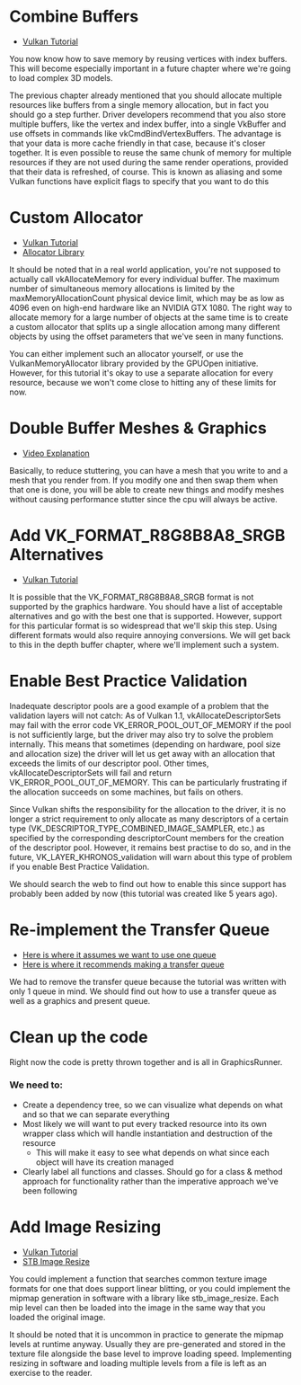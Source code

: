 ﻿# Combine Buffers

* [Vulkan Tutorial](https://vulkan-tutorial.com/en/Vertex_buffers/Index_buffer)

You now know how to save memory by reusing vertices with index
buffers. This will become especially important in a future
chapter where we're going to load complex 3D models.

The previous chapter already mentioned that you should allocate
multiple resources like buffers from a single memory allocation,
but in fact you should go a step further. Driver developers
recommend that you also store multiple buffers, like the vertex
and index buffer, into a single VkBuffer and use offsets in
commands like vkCmdBindVertexBuffers. The advantage is that your
data is more cache friendly in that case, because it's closer
together. It is even possible to reuse the same chunk of memory
for multiple resources if they are not used during the same
render operations, provided that their data is refreshed,
of course. This is known as aliasing and some Vulkan functions
have explicit flags to specify that you want to do this

# Custom Allocator

* [Vulkan Tutorial](https://vulkan-tutorial.com/en/Vertex_buffers/Staging_buffer)
* [Allocator Library](https://github.com/GPUOpen-LibrariesAndSDKs/VulkanMemoryAllocator)

It should be noted that in a real world application, you're not
supposed to actually call vkAllocateMemory for every individual
buffer. The maximum number of simultaneous memory allocations is
limited by the maxMemoryAllocationCount physical device limit,
which may be as low as 4096 even on high-end hardware like an
NVIDIA GTX 1080. The right way to allocate memory for a large
number of objects at the same time is to create a custom allocator
that splits up a single allocation among many different objects by
using the offset parameters that we've seen in many functions.

You can either implement such an allocator yourself, or use the
VulkanMemoryAllocator library provided by the GPUOpen initiative.
However, for this tutorial it's okay to use a separate allocation
for every resource, because we won't come close to hitting any of
these limits for now.

# Double Buffer Meshes & Graphics

* [Video Explanation](https://www.youtube.com/watch?v=YNFaOnhaaso)

Basically, to reduce stuttering, you can have a mesh that you write to 
and a mesh that you render from. If you modify one and then swap them 
when that one is done, you will be able to create new things and modify
meshes without causing performance stutter since the cpu will always be
active.

# Add VK_FORMAT_R8G8B8A8_SRGB Alternatives

* [Vulkan Tutorial](https://vulkan-tutorial.com/en/Texture_mapping/Images)

It is possible that the VK_FORMAT_R8G8B8A8_SRGB format is not supported 
by the graphics hardware. You should have a list of acceptable 
alternatives and go with the best one that is supported. However, 
support for this particular format is so widespread that we'll skip this 
step. Using different formats would also require annoying conversions. 
We will get back to this in the depth buffer chapter, where we'll 
implement such a system.

# Enable Best Practice Validation

Inadequate descriptor pools are a good example of a problem that the 
validation layers will not catch: As of Vulkan 1.1, 
vkAllocateDescriptorSets may fail with the error code 
VK_ERROR_POOL_OUT_OF_MEMORY if the pool is not sufficiently large, but 
the driver may also try to solve the problem internally. This means that 
sometimes (depending on hardware, pool size and allocation size) the 
driver will let us get away with an allocation that exceeds the limits 
of our descriptor pool. Other times, vkAllocateDescriptorSets will fail 
and return VK_ERROR_POOL_OUT_OF_MEMORY. This can be particularly 
frustrating if the allocation succeeds on some machines, but fails on 
others.

Since Vulkan shifts the responsibility for the allocation to the driver, 
it is no longer a strict requirement to only allocate as many 
descriptors of a certain type 
(VK_DESCRIPTOR_TYPE_COMBINED_IMAGE_SAMPLER, etc.) as specified by the 
corresponding descriptorCount members for the creation of the descriptor 
pool. However, it remains best practise to do so, and in the future, 
VK_LAYER_KHRONOS_validation will warn about this type of problem if you 
enable Best Practice Validation.

We should search the web to find out how to enable this since support 
has probably been added by now (this tutorial was created like 5 years
ago).

# Re-implement the Transfer Queue

* [Here is where it assumes we want to use one queue](https://vulkan-tutorial.com/Texture_mapping/Images)
* [Here is where it recommends making a transfer queue](https://vulkan-tutorial.com/Vertex_buffers/Staging_buffer)

We had to remove the transfer queue because the tutorial was written 
with only 1 queue in mind. We should find out how to use a transfer 
queue as well as a graphics and present queue.

# Clean up the code

Right now the code is pretty thrown together and is all in 
GraphicsRunner.

### We need to:

* Create a dependency tree, so we can visualize what depends on what and 
so that we can separate everything
* Most likely we will want to put every tracked resource into its own 
wrapper class which will handle instantiation and destruction of the 
resource
  * This will make it easy to see what depends on what since each object
  will have its creation managed
* Clearly label all functions and classes. Should go for a class & 
method approach for functionality rather than the imperative approach 
we've been following

# Add Image Resizing

* [Vulkan Tutorial](https://vulkan-tutorial.com/en/Generating_Mipmaps)
* [STB Image Resize](https://github.com/nothings/stb/blob/master/stb_image_resize2.h)

You could implement a function that searches common texture image 
formats for one that does support linear blitting, or you could 
implement the mipmap generation in software with a library like 
stb_image_resize. Each mip level can then be loaded into the image in 
the same way that you loaded the original image.

It should be noted that it is uncommon in practice to generate the 
mipmap levels at runtime anyway. Usually they are pre-generated and 
stored in the texture file alongside the base level to improve loading 
speed. Implementing resizing in software and loading multiple levels 
from a file is left as an exercise to the reader.
